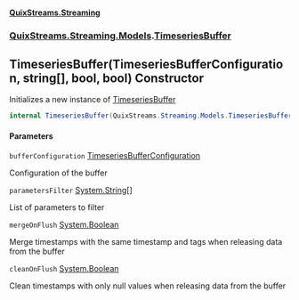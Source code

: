 #### [QuixStreams.Streaming](index.md 'index')
### [QuixStreams.Streaming.Models](QuixStreams.Streaming.Models.md 'QuixStreams.Streaming.Models').[TimeseriesBuffer](TimeseriesBuffer.md 'QuixStreams.Streaming.Models.TimeseriesBuffer')

## TimeseriesBuffer(TimeseriesBufferConfiguration, string[], bool, bool) Constructor

Initializes a new instance of [TimeseriesBuffer](TimeseriesBuffer.md 'QuixStreams.Streaming.Models.TimeseriesBuffer')

```csharp
internal TimeseriesBuffer(QuixStreams.Streaming.Models.TimeseriesBufferConfiguration bufferConfiguration, string[] parametersFilter=null, bool mergeOnFlush=true, bool cleanOnFlush=true);
```
#### Parameters

<a name='QuixStreams.Streaming.Models.TimeseriesBuffer.TimeseriesBuffer(QuixStreams.Streaming.Models.TimeseriesBufferConfiguration,string[],bool,bool).bufferConfiguration'></a>

`bufferConfiguration` [TimeseriesBufferConfiguration](TimeseriesBufferConfiguration.md 'QuixStreams.Streaming.Models.TimeseriesBufferConfiguration')

Configuration of the buffer

<a name='QuixStreams.Streaming.Models.TimeseriesBuffer.TimeseriesBuffer(QuixStreams.Streaming.Models.TimeseriesBufferConfiguration,string[],bool,bool).parametersFilter'></a>

`parametersFilter` [System.String](https://docs.microsoft.com/en-us/dotnet/api/System.String 'System.String')[[]](https://docs.microsoft.com/en-us/dotnet/api/System.Array 'System.Array')

List of parameters to filter

<a name='QuixStreams.Streaming.Models.TimeseriesBuffer.TimeseriesBuffer(QuixStreams.Streaming.Models.TimeseriesBufferConfiguration,string[],bool,bool).mergeOnFlush'></a>

`mergeOnFlush` [System.Boolean](https://docs.microsoft.com/en-us/dotnet/api/System.Boolean 'System.Boolean')

Merge timestamps with the same timestamp and tags when releasing data from the buffer

<a name='QuixStreams.Streaming.Models.TimeseriesBuffer.TimeseriesBuffer(QuixStreams.Streaming.Models.TimeseriesBufferConfiguration,string[],bool,bool).cleanOnFlush'></a>

`cleanOnFlush` [System.Boolean](https://docs.microsoft.com/en-us/dotnet/api/System.Boolean 'System.Boolean')

Clean timestamps with only null values when releasing data from the buffer